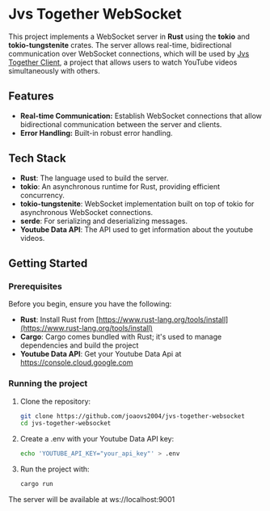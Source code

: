 # Jvs Together WebSocket

This project implements a WebSocket server in **Rust** using the **tokio** and **tokio-tungstenite** crates. The server allows real-time, bidirectional communication over WebSocket connections, which will be used by [Jvs Together Client](https://github.com/joaovs2004/jvs-together-client), a project that allows users to watch YouTube videos simultaneously with others.

## Features

- **Real-time Communication:** Establish WebSocket connections that allow bidirectional communication between the server and clients.
- **Error Handling:** Built-in robust error handling.

## Tech Stack

- **Rust**: The language used to build the server.
- **tokio**: An asynchronous runtime for Rust, providing efficient concurrency.
- **tokio-tungstenite**: WebSocket implementation built on top of tokio for asynchronous WebSocket connections.
- **serde**: For serializing and deserializing messages.
- **Youtube Data API**: The API used to get information about the youtube videos.

## Getting Started

### Prerequisites

Before you begin, ensure you have the following:

- **Rust**: Install Rust from [https://www.rust-lang.org/tools/install](https://www.rust-lang.org/tools/install)
- **Cargo**: Cargo comes bundled with Rust; it's used to manage dependencies and build the project
- **Youtube Data API**: Get your Youtube Data Api at https://console.cloud.google.com

### Running the project

1. Clone the repository:
   ```bash
   git clone https://github.com/joaovs2004/jvs-together-websocket
   cd jvs-together-websocket
   ```
2. Create a .env with your Youtube Data API key:
    ```bash
   echo 'YOUTUBE_API_KEY="your_api_key"' > .env
   ```
3. Run the project with:
    ```bash
   cargo run
   ```

The server will be available at ws://localhost:9001